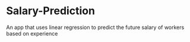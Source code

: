 # Salary-Prediction
An app that uses linear regression to predict the future salary of workers based on experience
